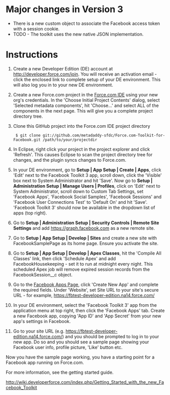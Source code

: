 Major changes in Version 3
==========================

* There is a new custom object to associate the Facebook access
token with a session cookie.
* TODO - The toolkit uses the new native JSON implementation.

Instructions
============

1. Create a new Developer Edition (DE) account at http://developer.force.com/join. You will receive an activation email - click the enclosed link to complete setup of your DE environment. This will also log you in to your new DE environment.
2. Create a new Force.com project in the [Force.com IDE](http://wiki.developerforce.com/index.php/Force.com_IDE) using your new org's credentials. In the 'Choose Initial Project Contents' dialog, select 'Selected metadata components', hit 'Choose...' and select ALL of the components in the next page. This will give you a complete project directory tree.
3. Clone this GitHub project into the Force.com IDE project directory

        $ git clone git://github.com/metadaddy-sfdc/Force.com-Toolkit-for-Facebook.git /path/to/your/projectdir

4. In Eclipse, right click your project in the project explorer and click 'Refresh'. This causes Eclipse to scan the project directory tree for changes, and the plugin syncs changes to Force.com.
5. In your DE environment, go to **Setup | App Setup | Create | Apps**, click 'Edit' next to the Facebook Toolkit 3 app, scroll down, click the 'Visible' box next to System Administrator and hit 'Save'. Now go to **Setup | Administration Setup | Manage Users | Profiles**, click on 'Edit' next to System Administrator, scroll down to Custom Tab Settings, set 'Facebook Apps', 'Facebook Social Samples', 'Facebook Sessions' and 'Facebook User Connections Test' to 'Default On' and hit 'Save'. 'Facebook Toolkit 3' should now be available in the dropdown list of apps (top right).
6. Go to **Setup | Administration Setup | Security Controls | Remote Site Settings** and add https://graph.facebook.com as a new remote site.
7. Go to **Setup | App Setup | Develop | Sites** and create a new site with FacebookSamplePage as its home page. Ensure you activate the site.
8. Go to **Setup | App Setup | Develop | Apex Classes**, hit the 'Compile All Classes' link, then click 'Schedule Apex' and add FacebookHousekeeping - set it to run at midnight every night. This scheduled Apex job will remove expired session records from the FacebookSession__c object.
9. Go to the [Facebook Apps Page](https://developers.facebook.com/apps), click 'Create New App' and complete the required fields. Under 'Website', set Site URL to your site's secure URL - for example, https://fbtest-developer-edition.na14.force.com/
10. In your DE environment, select the 'Facebook Toolkit 3' app from the application menu at top right, then click the 'Facebook Apps' tab. Create a new Facebook app, copying 'App ID' and 'App Secret' from your new app's settings in Facebook.
11. Go to your site URL (e.g. https://fbtest-developer-edition.na14.force.com/) and you should be prompted to log in to your new app. Do so and you should see a sample page showing your Facebook user info, profile picture, 'Like' button etc.

Now you have the sample page working, you have a starting point for a Facebook app running on Force.com.

For more information, see the getting started guide.

http://wiki.developerforce.com/index.php/Getting_Started_with_the_new_Facebook_Toolkit
